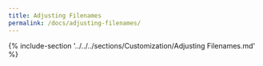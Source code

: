 ```yaml
---
title: Adjusting Filenames
permalink: /docs/adjusting-filenames/
---
```


{% include-section '../../../sections/Customization/Adjusting Filenames.md' %}